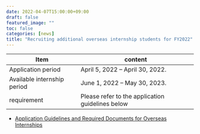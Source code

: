 ```yaml
---
date: 2022-04-07T15:00:00+09:00
draft: false
featured_image: ""
toc: false
categories: [news]
title: "Recruiting additional overseas internship students for FY2022"
---
```


<!--more-->

| Item                        | content                         |
| --------------------------- | ------------------------------- |
| Application period          | April 5, 2022 – April 30, 2022. |
| Available internship period | June 1, 2022 – May 30, 2023.    |
| requirement                 | Please refer to the application guidelines below |

- [Application Guidelines and Required Documents for Overseas Internships](../required-docs.md)
